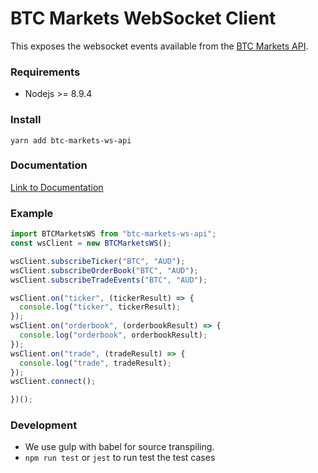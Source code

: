 BTC Markets WebSocket Client
===============

This exposes the websocket events available from the [BTC Markets API](https://github.com/BTCMarkets/API).

### Requirements

- Nodejs >= 8.9.4

### Install

`yarn add btc-markets-ws-api`

### Documentation

[Link to Documentation](https://azerothian.github.io/btc-markets-ws-api/)

### Example

```js
import BTCMarketsWS from "btc-markets-ws-api";
const wsClient = new BTCMarketsWS();

wsClient.subscribeTicker("BTC", "AUD");
wsClient.subscribeOrderBook("BTC", "AUD");
wsClient.subscribeTradeEvents("BTC", "AUD");

wsClient.on("ticker", (tickerResult) => {
  console.log("ticker", tickerResult);
});
wsClient.on("orderbook", (orderbookResult) => {
  console.log("orderbook", orderbookResult);
});
wsClient.on("trade", (tradeResult) => {
  console.log("trade", tradeResult);
});
wsClient.connect();

})();

```

### Development

- We use gulp with babel for source transpiling.
- `npm run test` or `jest` to run test the test cases
